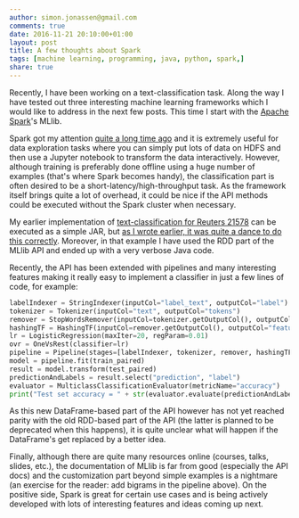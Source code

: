 ```yaml
---
author: simon.jonassen@gmail.com
comments: true
date: 2016-11-21 20:10:00+01:00
layout: post
title: A few thoughts about Spark
tags: [machine learning, programming, java, python, spark,]
share: true
---
```

Recently, I have been working on a text-classification task. Along the way I have tested out three interesting machine learning frameworks which I would like to address in the next few posts. This time I start with the [Apache Spark](https://spark.apache.org)'s MLlib.<!--more-->

Spark got my attention [quite a long time ago](http://www.slideshare.net/s-j/yet-another-intro-to-apache-spark) and it is extremely useful for data exploration tasks where you can simply put lots of data on HDFS and then use a Jupyter notebook to transform the data interactively. However, although training is preferably done offline using a huge number of examples (that's where Spark becomes handy), the classification part is often desired to be a short-latency/high-throughput task. As the framework itself brings quite a lot of overhead, it could be nice if the API methods could be executed without the Spark cluster when necessary.

My earlier implementation of [text-classification for Reuters 21578](https://github.com/s-j/reuters21578) can be executed as a simple JAR, but [as I wrote earlier, it was quite a dance to do this correctly](http://s-j.github.io/running-apache-spark-from-a-jar/). Moreover, in that example I have used the RDD part of the MLlib API and ended up with a very verbose Java code.

Recently, the API has been extended with pipelines and many interesting features making it really easy to implement a classifier in just a few lines of code, for example:

```python
labelIndexer = StringIndexer(inputCol="label_text", outputCol="label")
tokenizer = Tokenizer(inputCol="text", outputCol="tokens")
remover = StopWordsRemover(inputCol=tokenizer.getOutputCol(), outputCol="filtered")
hashingTF = HashingTF(inputCol=remover.getOutputCol(), outputCol="features")
lr = LogisticRegression(maxIter=20, regParam=0.01)
ovr = OneVsRest(classifier=lr)
pipeline = Pipeline(stages=[labelIndexer, tokenizer, remover, hashingTF, ovr])
model = pipeline.fit(train_paired)
result = model.transform(test_paired)
predictionAndLabels = result.select("prediction", "label")
evaluator = MulticlassClassificationEvaluator(metricName="accuracy")
print("Test set accuracy = " + str(evaluator.evaluate(predictionAndLabels)))
```
As this new DataFrame-based part of the API however has not yet reached parity with the old RDD-based part of the API (the latter is planned to be deprecated when this happens), it is quite unclear what will happen if the DataFrame's get replaced by a better idea.

Finally, although there are quite many resources online (courses, talks, slides, etc.), the documentation of MLlib is far from good (especially the API docs) and the customization part beyond simple examples is a nightmare (an exercise for the reader: add bigrams in the pipeline above). On the positive side, Spark is great for certain use cases and is being actively developed with lots of interesting features and ideas coming up next.
